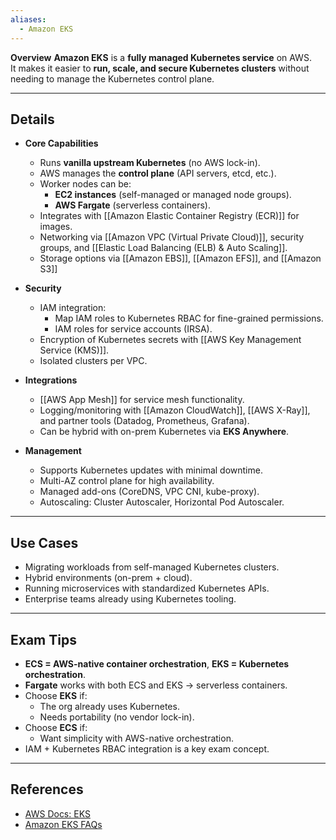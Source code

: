 ```yaml
---
aliases:
  - Amazon EKS
---
```


**Overview**
**Amazon EKS** is a **fully managed Kubernetes service** on AWS.  
It makes it easier to **run, scale, and secure Kubernetes clusters** without needing to manage the Kubernetes control plane.

---

## **Details**
- **Core Capabilities**
	- Runs **vanilla upstream Kubernetes** (no AWS lock-in).
	- AWS manages the **control plane** (API servers, etcd, etc.).
	- Worker nodes can be:
		- **EC2 instances** (self-managed or managed node groups).
		- **AWS Fargate** (serverless containers).
	- Integrates with [[Amazon Elastic Container Registry (ECR)]] for images.
	- Networking via [[Amazon VPC (Virtual Private Cloud)]], security groups, and [[Elastic Load Balancing (ELB) & Auto Scaling]].
	- Storage options via [[Amazon EBS]], [[Amazon EFS]], and [[Amazon S3]]

- **Security**
	- IAM integration:
		- Map IAM roles to Kubernetes RBAC for fine-grained permissions.
		- IAM roles for service accounts (IRSA).
	- Encryption of Kubernetes secrets with [[AWS Key Management Service (KMS)]].
	- Isolated clusters per VPC.

- **Integrations**
	- [[AWS App Mesh]] for service mesh functionality.
	- Logging/monitoring with [[Amazon CloudWatch]], [[AWS X-Ray]], and partner tools (Datadog, Prometheus, Grafana).
	- Can be hybrid with on-prem Kubernetes via **EKS Anywhere**.

- **Management**
	- Supports Kubernetes updates with minimal downtime.
	- Multi-AZ control plane for high availability.
	- Managed add-ons (CoreDNS, VPC CNI, kube-proxy).
	- Autoscaling: Cluster Autoscaler, Horizontal Pod Autoscaler.

---

## **Use Cases**
- Migrating workloads from self-managed Kubernetes clusters.
- Hybrid environments (on-prem + cloud).
- Running microservices with standardized Kubernetes APIs.
- Enterprise teams already using Kubernetes tooling.

---

## **Exam Tips**
- **ECS = AWS-native container orchestration**, **EKS = Kubernetes orchestration**.  
- **Fargate** works with both ECS and EKS → serverless containers.  
- Choose **EKS** if:  
	- The org already uses Kubernetes.  
	- Needs portability (no vendor lock-in).  
- Choose **ECS** if:  
	- Want simplicity with AWS-native orchestration.  
- IAM + Kubernetes RBAC integration is a key exam concept.  

---

## **References**
- [AWS Docs: EKS](https://docs.aws.amazon.com/eks/)  
- [Amazon EKS FAQs](https://aws.amazon.com/eks/faqs/)  